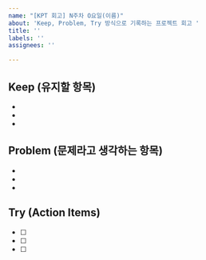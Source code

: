 ```yaml
---
name: "[KPT 회고] N주차 O요일(이름)"
about: 'Keep, Problem, Try 방식으로 기록하는 프로젝트 회고 '
title: ''
labels: ''
assignees: ''

---
```


## Keep (유지할 항목)
-  
-  
-

## Problem (문제라고 생각하는 항목)
- 
- 
- 

## Try (Action Items)
- [ ] 
- [ ] 
- [ ]
